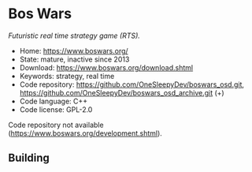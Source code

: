 # Bos Wars

_Futuristic real time strategy game (RTS)._

- Home: https://www.boswars.org/
- State: mature, inactive since 2013
- Download: https://www.boswars.org/download.shtml
- Keywords: strategy, real time
- Code repository: https://github.com/OneSleepyDev/boswars_osd.git, https://github.com/OneSleepyDev/boswars_osd_archive.git (+)
- Code language: C++
- Code license: GPL-2.0

Code repository not available (https://www.boswars.org/development.shtml).

## Building

